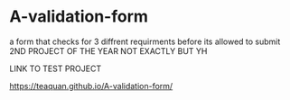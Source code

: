# A-validation-form
a form that checks for 3 diffrent requirments before its allowed to submit
2ND PROJECT OF THE YEAR NOT EXACTLY BUT YH


LINK TO TEST PROJECT

https://teaquan.github.io/A-validation-form/
